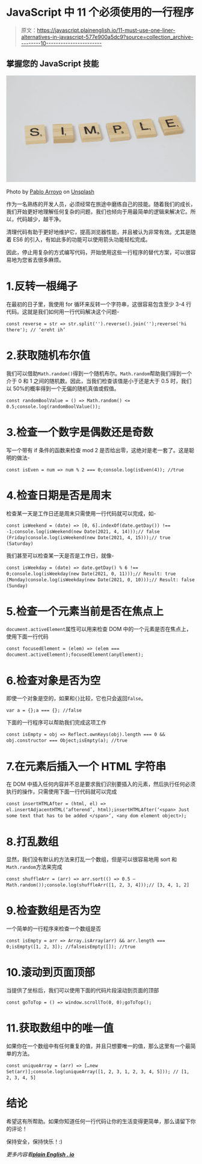 # JavaScript 中 11 个必须使用的一行程序

> 原文：<https://javascript.plainenglish.io/11-must-use-one-liner-alternatives-in-javascript-577e900a5dc9?source=collection_archive---------10----------------------->

## 掌握您的 JavaScript 技能

![](img/5c579a124e6611d54828aa19a35049e2.png)

Photo by [Pablo Arroyo](https://unsplash.com/@pablogamedev?utm_source=medium&utm_medium=referral) on [Unsplash](https://unsplash.com?utm_source=medium&utm_medium=referral)

作为一名熟练的开发人员，必须经常在旅途中磨练自己的技能。随着我们的成长，我们开始更好地理解任何复杂的问题，我们也倾向于用最简单的逻辑来解决它。所以，代码越少，越干净。

清理代码有助于更好地维护它，提高浏览器性能，并且被认为非常有效。尤其是随着 ES6 的引入，有如此多的功能可以使用箭头功能轻松完成。

因此，停止用复杂的方式编写代码，开始使用这些一行程序的替代方案，可以很容易地为您省去很多麻烦。

# 1.反转一根绳子

在最初的日子里，我使用 for 循环来反转一个字符串，这很容易包含至少 3-4 行代码。这就是我们如何用一行代码解决这个问题-

```
const reverse = str => str.split('').reverse().join('');reverse('hi there'); // ‘ereht ih’
```

# 2.获取随机布尔值

我们可以借助`Math.random()`得到一个随机布尔。`Math.random`帮助我们得到一个介于 0 和 1 之间的随机数。因此，当我们检查该值是小于还是大于 0.5 时，我们以 50%的概率得到一个无偏的随机真值或假值。

```
const randomBoolValue = () => Math.random() <= 0.5;console.log(randomBoolValue());
```

# 3.检查一个数字是偶数还是奇数

写一个带有 if 条件的函数来检查 mod 2 是否给出零，这绝对是老一套了。这是聪明的做法-

```
const isEven = num => num % 2 === 0;console.log(isEven(4)); //true
```

# 4.检查日期是否是周末

检查某一天是工作日还是周末只需使用一行代码就可以完成，如-

```
const isWeekend = (date) => [0, 6].indexOf(date.getDay()) !== -1;console.log(isWeekend(new Date(2021, 4, 14)));// false (Friday)console.log(isWeekend(new Date(2021, 4, 15)));// true (Saturday)
```

我们甚至可以检查某一天是否是工作日，就像-

```
const isWeekday = (date) => date.getDay() % 6 !== 0;console.log(isWeekday(new Date(2021, 0, 11)));// Result: true (Monday)console.log(isWeekday(new Date(2021, 0, 10)));// Result: false (Sunday)
```

# 5.检查一个元素当前是否在焦点上

`document.activeElement`属性可以用来检查 DOM 中的一个元素是否在焦点上，使用下面一行代码

```
const focusedElement = (elem) => (elem === document.activeElement);focusedElement(anyElement);
```

# 6.检查对象是否为空

即使一个对象是空的，如果和`{}`比较，它也只会返回`false`。

```
var a = {};a === {}; //false
```

下面的一行程序可以帮助我们完成这项工作

```
const isEmpty = obj => Reflect.ownKeys(obj).length === 0 && obj.constructor === Object;isEmpty(a); //true
```

# 7.在元素后插入一个 HTML 字符串

在 DOM 中插入任何内容并不总是要求我们识别要插入的元素，然后执行任何必须执行的操作，只需使用下面一行代码就可以完成

```
const insertHTMLAfter = (html, el) => el.insertAdjacentHTML(‘afterend’, html);insertHTMLAfter(‘<span> Just some text that has to be added </span>’, <any dom element object>);
```

# 8.打乱数组

显然，我们没有默认的方法来打乱一个数组，但是可以很容易地用 sort 和`Math.random`方法来完成

```
const shuffleArr = (arr) => arr.sort(() => 0.5 — Math.random());console.log(shuffleArr([1, 2, 3, 4]));// [3, 4, 1, 2]
```

# 9.检查数组是否为空

一个简单的一行程序来检查一个数组是否

```
const isEmpty = arr => Array.isArray(arr) && arr.length === 0;isEmpty([1, 2, 3]); //falseisEmpty([]); //true
```

# 10.滚动到页面顶部

当提供了坐标后，我们可以使用下面的代码片段滚动到页面的顶部

```
const goToTop = () => window.scrollTo(0, 0);goToTop();
```

# 11.获取数组中的唯一值

如果你在一个数组中有任何重复的值，并且只想要唯一的值，那么这里有一个最简单的方法。

```
const uniqueArray = (arr) => […new Set(arr)];console.log(uniqueArray([1, 2, 3, 1, 2, 3, 4, 5])); // [1, 2, 3, 4, 5]
```

# **结论**

希望这有所帮助。如果你知道任何一行代码让你的生活变得更简单，那么请留下你的评论！

保持安全，保持快乐！:)

*更多内容看*[***plain English . io***](http://plainenglish.io/)